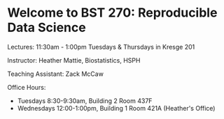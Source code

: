 # Welcome to BST 270: Reproducible Data Science

Lectures: 11:30am - 1:00pm Tuesdays & Thursdays in Kresge 201

Instructor: Heather Mattie, Biostatistics, HSPH

Teaching Assistant: Zack McCaw

Office Hours: 
* Tuesdays 8:30-9:30am, Building 2 Room 437F
* Wednesdays 12:00-1:00pm, Building 1 Room 421A (Heather's Office)
